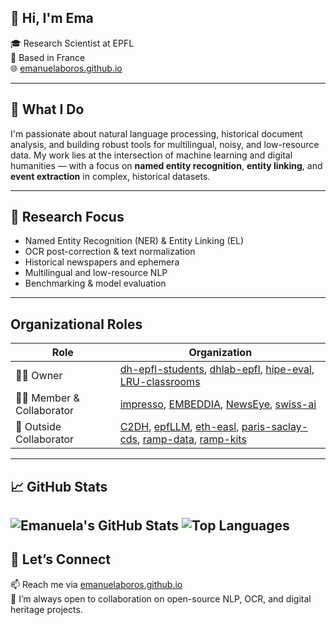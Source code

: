 ## 👋 Hi, I'm Ema

🎓 Research Scientist at EPFL  
📍 Based in France  
🌐 [emanuelaboros.github.io](https://emanuelaboros.github.io)

---

## 💼 What I Do

I'm passionate about natural language processing, historical document analysis, and building robust tools for multilingual, noisy, and low-resource data. My work lies at the intersection of machine learning and digital humanities — with a focus on **named entity recognition**, **entity linking**, and **event extraction** in complex, historical datasets.

---

## 🧠 Research Focus

- Named Entity Recognition (NER) & Entity Linking (EL)
- OCR post-correction & text normalization
- Historical newspapers and ephemera
- Multilingual and low-resource NLP
- Benchmarking & model evaluation

---

## Organizational Roles

| Role | Organization |
|------|--------------|
| 🧑‍💼 Owner | [dh-epfl-students](https://github.com/dh-epfl-students), [dhlab-epfl](https://github.com/dhlab-epfl), [hipe-eval](https://github.com/hipe-eval), [LRU-classrooms](https://github.com/LRU-classrooms) |
| 👩‍🔬 Member & Collaborator | [impresso](https://github.com/impresso), [EMBEDDIA](https://github.com/EMBEDDIA), [NewsEye](https://github.com/NewsEye), [swiss-ai](https://github.com/swiss-ai) |
| 🤝 Outside Collaborator | [C2DH](https://github.com/C2DH), [epfLLM](https://github.com/epfLLM), [eth-easl](https://github.com/eth-easl), [paris-saclay-cds](https://github.com/paris-saclay-cds), [ramp-data](https://github.com/ramp-data), [ramp-kits](https://github.com/ramp-kits) |

---

## 📈 GitHub Stats

![Emanuela's GitHub Stats](https://github-readme-stats.vercel.app/api?username=EmanuelaBoros&show_icons=true&theme=radical)
![Top Languages](https://github-readme-stats.vercel.app/api/top-langs/?username=EmanuelaBoros&hide=jupyter%20notebook,html,css&layout=compact&theme=radical)
---

## 🧵 Let’s Connect

📫 Reach me via [emanuelaboros.github.io](https://emanuelaboros.github.io)  
💬 I’m always open to collaboration on open-source NLP, OCR, and digital heritage projects.
